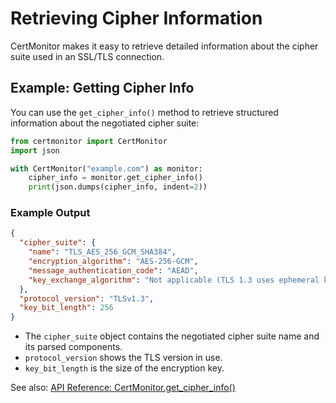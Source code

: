 # Retrieving Cipher Information

CertMonitor makes it easy to retrieve detailed information about the cipher suite used in an SSL/TLS connection.

## Example: Getting Cipher Info

You can use the `get_cipher_info()` method to retrieve structured information about the negotiated cipher suite:

```python
from certmonitor import CertMonitor
import json

with CertMonitor("example.com") as monitor:
    cipher_info = monitor.get_cipher_info()
    print(json.dumps(cipher_info, indent=2))
```

### Example Output

```json
{
  "cipher_suite": {
    "name": "TLS_AES_256_GCM_SHA384",
    "encryption_algorithm": "AES-256-GCM",
    "message_authentication_code": "AEAD",
    "key_exchange_algorithm": "Not applicable (TLS 1.3 uses ephemeral key exchange by default)"
  },
  "protocol_version": "TLSv1.3",
  "key_bit_length": 256
}
```

- The `cipher_suite` object contains the negotiated cipher suite name and its parsed components.
- `protocol_version` shows the TLS version in use.
- `key_bit_length` is the size of the encryption key.

See also: [API Reference: CertMonitor.get_cipher_info()](../reference/certmonitor.md#get_cipher_info)
